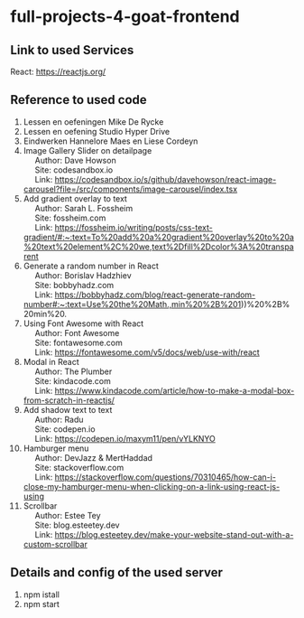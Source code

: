 # full-projects-4-goat-frontend

Link to used Services
--------------------------
React: https://reactjs.org/


Reference to used code
--------------------------
1. Lessen en oefeningen Mike De Rycke
2. Lessen en oefening Studio Hyper Drive
3. Eindwerken Hannelore Maes en Liese Cordeyn
4. Image Gallery Slider on detailpage <br/>
&nbsp;&nbsp;&nbsp;&nbsp;&nbsp;Author: Dave Howson <br/>
&nbsp;&nbsp;&nbsp;&nbsp;&nbsp;Site: codesandbox.io <br/>
&nbsp;&nbsp;&nbsp;&nbsp;&nbsp;Link: https://codesandbox.io/s/github/davehowson/react-image-carousel?file=/src/components/image-carousel/index.tsx
5. Add gradient overlay to text <br/>
&nbsp;&nbsp;&nbsp;&nbsp;&nbsp;Author: Sarah L. Fossheim <br/>
&nbsp;&nbsp;&nbsp;&nbsp;&nbsp;Site: fossheim.com <br/>
&nbsp;&nbsp;&nbsp;&nbsp;&nbsp;Link: https://fossheim.io/writing/posts/css-text-gradient/#:~:text=To%20add%20a%20gradient%20overlay%20to%20a%20text%20element%2C%20we,text%2Dfill%2Dcolor%3A%20transparent
6. Generate a random number in React  <br/>
&nbsp;&nbsp;&nbsp;&nbsp;&nbsp;Author: Borislav Hadzhiev <br/>
&nbsp;&nbsp;&nbsp;&nbsp;&nbsp;Site: bobbyhadz.com <br/>
&nbsp;&nbsp;&nbsp;&nbsp;&nbsp;Link: https://bobbyhadz.com/blog/react-generate-random-number#:~:text=Use%20the%20Math.,min%20%2B%201))%20%2B%20min%20.
7. Using Font Awesome with React  <br/>
&nbsp;&nbsp;&nbsp;&nbsp;&nbsp;Author: Font Awesome <br/>
&nbsp;&nbsp;&nbsp;&nbsp;&nbsp;Site: fontawesome.com <br/>
&nbsp;&nbsp;&nbsp;&nbsp;&nbsp;Link: https://fontawesome.com/v5/docs/web/use-with/react
8. Modal in React  <br/>
&nbsp;&nbsp;&nbsp;&nbsp;&nbsp;Author: The Plumber <br/>
&nbsp;&nbsp;&nbsp;&nbsp;&nbsp;Site: kindacode.com <br/>
&nbsp;&nbsp;&nbsp;&nbsp;&nbsp;Link: https://www.kindacode.com/article/how-to-make-a-modal-box-from-scratch-in-reactjs/
9. Add shadow text to text <br/>
&nbsp;&nbsp;&nbsp;&nbsp;&nbsp;Author: Radu <br/>
&nbsp;&nbsp;&nbsp;&nbsp;&nbsp;Site: codepen.io <br/>
&nbsp;&nbsp;&nbsp;&nbsp;&nbsp;Link: https://codepen.io/maxym11/pen/vYLKNYO
10. Hamburger menu <br/>
&nbsp;&nbsp;&nbsp;&nbsp;&nbsp;Author: DevJazz & MertHaddad <br/>
&nbsp;&nbsp;&nbsp;&nbsp;&nbsp;Site: stackoverflow.com <br/>
&nbsp;&nbsp;&nbsp;&nbsp;&nbsp;Link: https://stackoverflow.com/questions/70310465/how-can-i-close-my-hamburger-menu-when-clicking-on-a-link-using-react-js-using
11. Scrollbar <br/>
&nbsp;&nbsp;&nbsp;&nbsp;&nbsp;Author: Estee Tey <br/>
&nbsp;&nbsp;&nbsp;&nbsp;&nbsp;Site: blog.esteetey.dev <br/>
&nbsp;&nbsp;&nbsp;&nbsp;&nbsp;Link: https://blog.esteetey.dev/make-your-website-stand-out-with-a-custom-scrollbar

Details and config of the used server
--------------------------
1. npm istall
2. npm start
